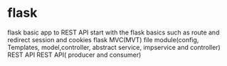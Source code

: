 # flask
flask basic app to REST API
start with the flask basics such as route and redirect 
session and cookies
flask MVC(MVT)
file module(config, Templates, model,controller, abstract service, impservice and controller)
REST API
REST API( producer and consumer)

